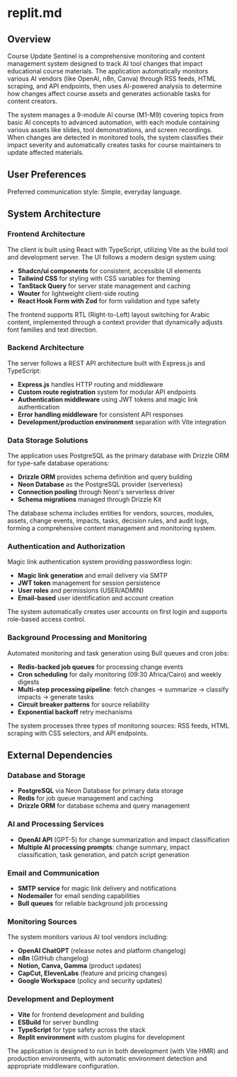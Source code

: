 # replit.md

## Overview

Course Update Sentinel is a comprehensive monitoring and content management system designed to track AI tool changes that impact educational course materials. The application automatically monitors various AI vendors (like OpenAI, n8n, Canva) through RSS feeds, HTML scraping, and API endpoints, then uses AI-powered analysis to determine how changes affect course assets and generates actionable tasks for content creators.

The system manages a 9-module AI course (M1-M9) covering topics from basic AI concepts to advanced automation, with each module containing various assets like slides, tool demonstrations, and screen recordings. When changes are detected in monitored tools, the system classifies their impact severity and automatically creates tasks for course maintainers to update affected materials.

## User Preferences

Preferred communication style: Simple, everyday language.

## System Architecture

### Frontend Architecture
The client is built using React with TypeScript, utilizing Vite as the build tool and development server. The UI follows a modern design system using:
- **Shadcn/ui components** for consistent, accessible UI elements
- **Tailwind CSS** for styling with CSS variables for theming
- **TanStack Query** for server state management and caching
- **Wouter** for lightweight client-side routing
- **React Hook Form with Zod** for form validation and type safety

The frontend supports RTL (Right-to-Left) layout switching for Arabic content, implemented through a context provider that dynamically adjusts font families and text direction.

### Backend Architecture
The server follows a REST API architecture built with Express.js and TypeScript:
- **Express.js** handles HTTP routing and middleware
- **Custom route registration** system for modular API endpoints
- **Authentication middleware** using JWT tokens and magic link authentication
- **Error handling middleware** for consistent API responses
- **Development/production environment** separation with Vite integration

### Data Storage Solutions
The application uses PostgreSQL as the primary database with Drizzle ORM for type-safe database operations:
- **Drizzle ORM** provides schema definition and query building
- **Neon Database** as the PostgreSQL provider (serverless)
- **Connection pooling** through Neon's serverless driver
- **Schema migrations** managed through Drizzle Kit

The database schema includes entities for vendors, sources, modules, assets, change events, impacts, tasks, decision rules, and audit logs, forming a comprehensive content management and monitoring system.

### Authentication and Authorization
Magic link authentication system providing passwordless login:
- **Magic link generation** and email delivery via SMTP
- **JWT token** management for session persistence
- **User roles** and permissions (USER/ADMIN)
- **Email-based** user identification and account creation

The system automatically creates user accounts on first login and supports role-based access control.

### Background Processing and Monitoring
Automated monitoring and task generation using Bull queues and cron jobs:
- **Redis-backed job queues** for processing change events
- **Cron scheduling** for daily monitoring (09:30 Africa/Cairo) and weekly digests
- **Multi-step processing pipeline**: fetch changes → summarize → classify impacts → generate tasks
- **Circuit breaker patterns** for source reliability
- **Exponential backoff** retry mechanisms

The system processes three types of monitoring sources: RSS feeds, HTML scraping with CSS selectors, and API endpoints.

## External Dependencies

### Database and Storage
- **PostgreSQL** via Neon Database for primary data storage
- **Redis** for job queue management and caching
- **Drizzle ORM** for database schema and query management

### AI and Processing Services
- **OpenAI API** (GPT-5) for change summarization and impact classification
- **Multiple AI processing prompts**: change summary, impact classification, task generation, and patch script generation

### Email and Communication
- **SMTP service** for magic link delivery and notifications
- **Nodemailer** for email sending capabilities
- **Bull queues** for reliable background job processing

### Monitoring Sources
The system monitors various AI tool vendors including:
- **OpenAI ChatGPT** (release notes and platform changelog)
- **n8n** (GitHub changelog)
- **Notion, Canva, Gamma** (product updates)
- **CapCut, ElevenLabs** (feature and pricing changes)
- **Google Workspace** (policy and security updates)

### Development and Deployment
- **Vite** for frontend development and building
- **ESBuild** for server bundling
- **TypeScript** for type safety across the stack
- **Replit environment** with custom plugins for development

The application is designed to run in both development (with Vite HMR) and production environments, with automatic environment detection and appropriate middleware configuration.